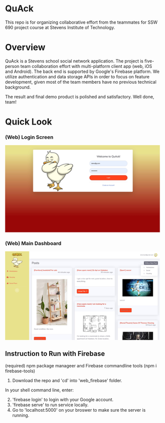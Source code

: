 # QuAck

This repo is for organizing collaborative effort from the teammates for SSW 690 project course at Stevens Institute of Technology.

# Overview

QuAck is a Stevens school social network application. The project is five-person team collaboration effort with multi-platform client app (web, iOS and Android). The back end is supported by Google's Firebase platform. We utilize authentication and data storage APIs in order to focus on feature development, given most of the team members have no previous technical background.

The result and final demo product is polished and satisfactory. Well done, team!

# Quick Look

### (Web) Login Screen

![alt login screen](img/login-screen.jpg)

### (Web) Main Dashboard

![alt main dashboard](img/main-UI.jpg)

## Instruction to Run with Firebase

(required) npm package manageer and Firebase commandline tools (npm i firebase-tools)

1. Download the repo and 'cd' into 'web_firebase' folder.

In your shell command line, enter:

2. 'firebase login' to login with your Google account.
3. 'firebase serve' to run service locally.
4. Go to 'localhost:5000' on your broswer to make sure the server is running.
